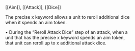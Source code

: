 [[Aim]], [[Attack]], [[Dice]]

The precise x keyword allows a unit to reroll additional dice  
when it spends an aim token.  

• During the “Reroll Attack Dice” step of an attack, when a  
unit that has the precise x keyword spends an aim token,  
that unit can reroll up to x additional attack dice.